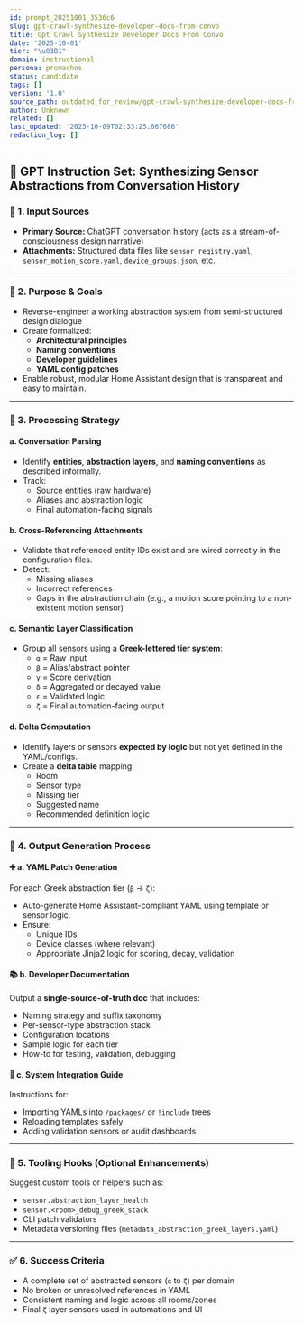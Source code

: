 ```yaml
---
id: prompt_20251001_3536c6
slug: gpt-crawl-synthesize-developer-docs-from-convo
title: Gpt Crawl Synthesize Developer Docs From Convo
date: '2025-10-01'
tier: "\u03B1"
domain: instructional
persona: promachos
status: candidate
tags: []
version: '1.0'
source_path: outdated_for_review/gpt-crawl-synthesize-developer-docs-from-convo.md
author: Unknown
related: []
last_updated: '2025-10-09T02:33:25.667686'
redaction_log: []
---
```


## 📘 GPT Instruction Set: Synthesizing Sensor Abstractions from Conversation History

### 🧩 1. **Input Sources**
- **Primary Source:** ChatGPT conversation history (acts as a stream-of-consciousness design narrative)
- **Attachments:** Structured data files like `sensor_registry.yaml`, `sensor_motion_score.yaml`, `device_groups.json`, etc.

---

### 🧠 2. **Purpose & Goals**
- Reverse-engineer a working abstraction system from semi-structured design dialogue
- Create formalized:
  - **Architectural principles**
  - **Naming conventions**
  - **Developer guidelines**
  - **YAML config patches**
- Enable robust, modular Home Assistant design that is transparent and easy to maintain.

---

### 📏 3. **Processing Strategy**

#### a. **Conversation Parsing**
- Identify **entities**, **abstraction layers**, and **naming conventions** as described informally.
- Track:
  - Source entities (raw hardware)
  - Aliases and abstraction logic
  - Final automation-facing signals

#### b. **Cross-Referencing Attachments**
- Validate that referenced entity IDs exist and are wired correctly in the configuration files.
- Detect:
  - Missing aliases
  - Incorrect references
  - Gaps in the abstraction chain (e.g., a motion score pointing to a non-existent motion sensor)

#### c. **Semantic Layer Classification**
- Group all sensors using a **Greek-lettered tier system**:
  - `α` = Raw input
  - `β` = Alias/abstract pointer
  - `γ` = Score derivation
  - `δ` = Aggregated or decayed value
  - `ε` = Validated logic
  - `ζ` = Final automation-facing output

#### d. **Delta Computation**
- Identify layers or sensors **expected by logic** but not yet defined in the YAML/configs.
- Create a **delta table** mapping:
  - Room
  - Sensor type
  - Missing tier
  - Suggested name
  - Recommended definition logic

---

### 🧾 4. **Output Generation Process**

#### ➕ a. YAML Patch Generation
For each Greek abstraction tier (`β` → `ζ`):
- Auto-generate Home Assistant-compliant YAML using template or sensor logic.
- Ensure:
  - Unique IDs
  - Device classes (where relevant)
  - Appropriate Jinja2 logic for scoring, decay, validation

#### 📚 b. Developer Documentation
Output a **single-source-of-truth doc** that includes:
- Naming strategy and suffix taxonomy
- Per-sensor-type abstraction stack
- Configuration locations
- Sample logic for each tier
- How-to for testing, validation, debugging

#### 🧱 c. System Integration Guide
Instructions for:
- Importing YAMLs into `/packages/` or `!include` trees
- Reloading templates safely
- Adding validation sensors or audit dashboards

---

### 🧰 5. **Tooling Hooks (Optional Enhancements)**
Suggest custom tools or helpers such as:
- `sensor.abstraction_layer_health`
- `sensor.<room>_debug_greek_stack`
- CLI patch validators
- Metadata versioning files (`metadata_abstraction_greek_layers.yaml`)

---

### ✅ 6. **Success Criteria**
- A complete set of abstracted sensors (`α` to `ζ`) per domain
- No broken or unresolved references in YAML
- Consistent naming and logic across all rooms/zones
- Final `ζ` layer sensors used in automations and UI

